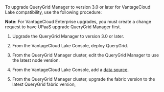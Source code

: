 
To upgrade QueryGrid Manager to version 3.0 or later for VantageCloud Lake compatibility, use the following procedure:

**Note:** For VantageCloud Enterprise upgrades, you must create a change request to have UPaaS upgrade QueryGrid Manager first.

1.  Upgrade the QueryGrid Manager to version 3.0 or later.

1.  From the VantageCloud Lake Console, deploy QueryGrid.

1.  From the QueryGrid Manager cluster, edit the QueryGrid Manager to use the latest node version.

1.  From the VantageCloud Lake Console, add a [data source](znp1640282079399.md).

1.  From the QueryGrid Manager cluster, upgrade the fabric version to the latest QueryGrid fabric version,


